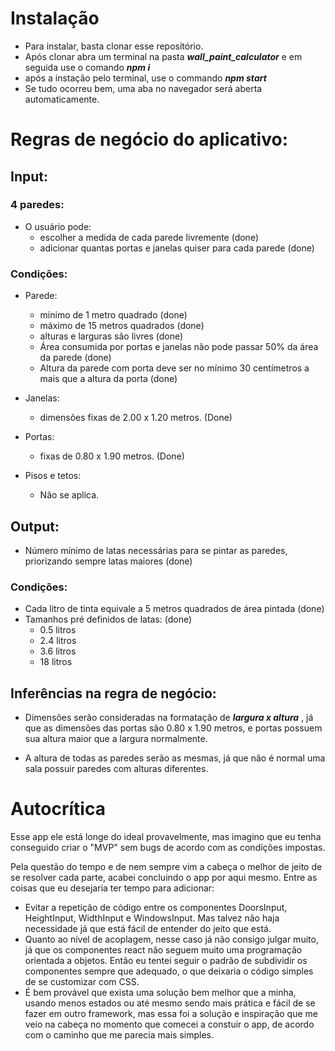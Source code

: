 # Instalação

- Para instalar, basta clonar esse repositório. 
- Após clonar abra um terminal na pasta ***wall_paint_calculator*** e em seguida use o comando ***npm i***
- após a instação pelo terminal, use o commando ***npm start***
- Se tudo ocorreu bem, uma aba no navegador será aberta automaticamente.

# Regras de negócio do aplicativo:

## Input:

### 4 paredes:

- O usuário pode: 
    - escolher a medida de cada parede livremente (done)
    - adicionar quantas portas e janelas quiser para cada parede (done)

### Condições:
	
- Parede:
	- mínimo de 1 metro quadrado (done)
	- máximo de 15 metros quadrados (done)
	- alturas e larguras são livres (done)
	- Área consumida por portas e janelas não pode passar 50% da área da parede (done)
	- Altura da parede com porta deve ser no mínimo 30 centímetros a mais que a altura da porta (done)

- Janelas:
	- dimensões fixas de 2.00 x 1.20 metros. (Done)
	
- Portas: 
	- fixas de 0.80 x 1.90 metros. (Done)

- Pisos e tetos:
	- Não se aplica.

## Output:

- Número mínimo de latas necessárias para se pintar as paredes, priorizando sempre latas maiores (done)

### Condições:

- Cada litro de tinta equivale a 5 metros quadrados de área pintada (done)
- Tamanhos pré definidos de latas: (done)
	- 0.5 	litros
	- 2.4 	litros
	- 3.6 	litros
	- 18 	litros

## Inferências na regra de negócio:
	
- Dimensões serão consideradas na formatação de ***largura x altura*** , já que as dimensões das portas são
0.80 x 1.90 metros, e portas possuem sua altura maior que a largura normalmente.

- A altura de todas as paredes serão as mesmas, já que não é normal uma sala possuir paredes com alturas
diferentes.

# Autocrítica

Esse app ele está longe do ideal provavelmente, mas imagino que eu tenha conseguido criar o "MVP" sem bugs de acordo com as condições impostas.

Pela questão do tempo e de nem sempre vim a cabeça o melhor de jeito de se resolver cada parte, acabei concluindo o app por aqui mesmo.
Entre as coisas que eu desejaria ter tempo para adicionar:

- Evitar a repetição de código entre os componentes DoorsInput, HeightInput, WidthInput e WindowsInput. Mas talvez não haja necessidade já que está fácil de entender do jeito que está.
- Quanto ao nível de acoplagem, nesse caso já não consigo julgar muito, já que os componentes react não seguem muito uma programação orientada a objetos. Então eu tentei seguir o padrão de subdividir os componentes sempre que adequado, o que deixaria o código simples de se customizar com CSS.
- É bem provável que exista uma solução bem melhor que a minha, usando menos estados ou até mesmo sendo mais prática e fácil de se fazer em outro framework, mas essa foi a solução e inspiração que me veio na cabeça no momento que comecei a constuir o app, de acordo com o caminho que me parecia mais simples.